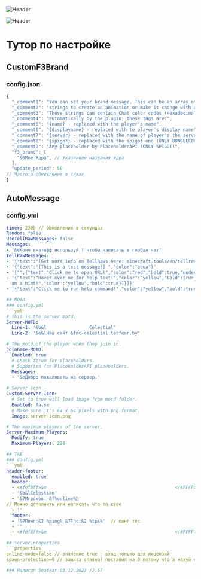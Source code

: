 ![Header](https://github.com/5eafear/celestial_server/blob/main/img/Group%201.png)

![Header](https://github.com/5eafear/celestial_server/blob/main/img/Group%202.png)
# Тутор по настройке
## CustomF3Brand
### config.json
```js
{
  "_comment1": "You can set your brand message. This can be an array of made of a single string to make it static or can be a list of",
  "_comment2": "strings to create an animation or make it change with a specified period.",
  "_comment3": "These strings can contain Chat color codes (Hexadecimal values are not supported) and can contain tags that will be replaced",
  "_comment4": "automatically by the plugin; these tags are:",
  "_comment5": "{name} - replaced with the player's name",
  "_comment6": "{displayname} - replaced with te player's display name",
  "_comment7": "{server} - replaced with the name of player's the server (ONLY BUNGEECORD)",
  "_comment8": "{spigot} - replaced with the spigot one (ONLY BUNGEECORD)",
  "_comment9": "Any placeholder by PlaceholderAPI (ONLY SPIGOT)",
  "f3_brand": [
    "&6Мое Ядро", // Указанное названия ядра
  ],
  "update_period": 50
// Частота обновления в тиках
}
```

## AutoMessage
### config.yml
```yml
timer: 2300 // Оюновления в секундах
Random: false 
UseTellRawMessages: false
Messages:
- '&eКонч инатофф используй ! чтобы написать в глобал чат'
TellRawMessages:
- '{"text":"[Get more info on TellRaws here: minecraft.tools/en/tellraw.php ]","color":"dark_purple"}'
- '{"text":"[This is a test message!] ","color":"aqua"}'
- '["",{"text":"Click me to open URL!","color":"red","bold":true,"underlined":false,"clickEvent":{"action":"open_url","value":"https://www.google.com"}}]'
- '{"text":"Hover over me for help text!","color":"yellow","bold":true,"hoverEvent":{"action":"show_text","value":{"text":"","extra":[{"text":"I
  am a hint!","color":"yellow","bold":true}]}}}'
- '{"text":"Click me to run help command!","color":"yellow","bold":true,"clickEvent":{"action":"run_command","value":"/help"}}'

## MOTD
### config.yml
```yml
# This is the server motd.
Server-MOTD:
  Line-1: '&b&l                Celestial'
  Line-2: '&e&lНаш сайт &fmc-celestial.teafear.by'

# The motd of the player when they join in.
JoinGame-MOTD:
  Enabled: true
  # Check forum for placeholders.
  # Supported for PlaceholderAPI placeholders.
  Messages:
  - '&eДобро пожаловать на сервер.'

# Server icon.
Custom-Server-Icon:
  # Set to true will load image from motd folder.
  Enabled: false
  # Make sure it's 64 x 64 pixels with png format.
  Image: server-icon.png

# The maximum players of the server.
Server-Maximum-Players:
  Modify: true
  Maximum-Players: 228

## TAB
### config.yml
```yml
header-footer:
  enabled: true
  header:
  - <#f0f8ff>&m                                                </#FFFF00> //Ввеху черта грандиент зависит от цвета (html цвет)
  - '&b&lCelestian'
  - '&7Игроков: &f%online%👥'
// Можно дополнить или написать что то свое
  - ''
  footer:
  - '&7Пинг:&2 %ping% &7Тпс:&2 %tps%'  // пинг тпс
  - ''
  - <#f0f8ff>&m                                                </#FFFF00> //Снизучерта грандиент зависит от цвета (html цвет)

## server.properties
```properties
online-mode=false // значение true - вход только для лицензий
spawn-protection=0 // защита спавна( поставил на 0 потому что а нахуй надо

### Написал 5eafear 03.12.2023 /2.57

